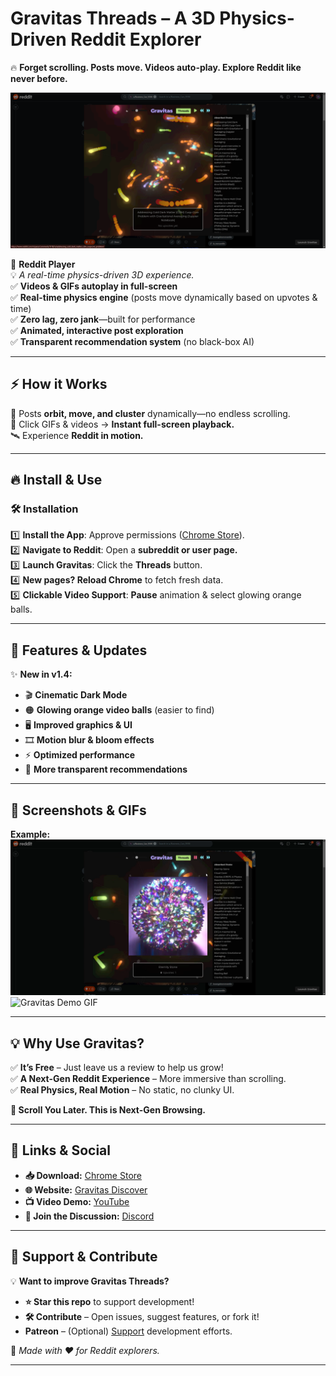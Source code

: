 # **Gravitas Threads – A 3D Physics-Driven Reddit Explorer**  
🔥 **Forget scrolling. Posts move. Videos auto-play. Explore Reddit like never before.** 

![Gravitas Simulation](./assets/ui-1-4-2.png)

🚀 **Reddit Player**  
💡 _A real-time physics-driven 3D experience._  
✅ **Videos & GIFs autoplay in full-screen**  
✅ **Real-time physics engine** (posts move dynamically based on upvotes & time)  
✅ **Zero lag, zero jank**—built for performance  
✅ **Animated, interactive post exploration**  
✅ **Transparent recommendation system** (no black-box AI)  

---

## **⚡ How it Works**
📌 Posts **orbit, move, and cluster** dynamically—no endless scrolling.  
🎥 Click GIFs & videos → **Instant full-screen playback.**  
🛰️ Experience **Reddit in motion.**  

---

## **🔥 Install & Use**
### 🛠 **Installation**
1️⃣ **Install the App**: Approve permissions ([Chrome Store](https://chromewebstore.google.com/detail/gravitas-threads-reddit-p/jmalebenadmgjpnieneooompipjanndg)).  
2️⃣ **Navigate to Reddit**: Open a **subreddit or user page.**  
3️⃣ **Launch Gravitas**: Click the **Threads** button.  
4️⃣ **New pages? Reload Chrome** to fetch fresh data.  
5️⃣ **Clickable Video Support**: **Pause** animation & select glowing orange balls.  

---

## **🚀 Features & Updates**
✨ **New in v1.4:**
- 🎬 **Cinematic Dark Mode**  
- 🟠 **Glowing orange video balls** (easier to find)  
- 🖥️ **Improved graphics & UI**  
- 🎞️ **Motion blur & bloom effects**  
- ⚡ **Optimized performance**  
- 🎯 **More transparent recommendations**  

---

## **📸 Screenshots & GIFs**

**Example:**  
![Gravitas Threads Preview](./assets/ui-1-4.png)  
![Gravitas Demo GIF](./assets/ui-1-4.gif)  

---

## **💡 Why Use Gravitas?**
✅ **It’s Free** – Just leave us a review to help us grow!  
✅ **A Next-Gen Reddit Experience** – More immersive than scrolling.  
✅ **Real Physics, Real Motion** – No static, no clunky UI.  

**🚀 Scroll You Later. This is Next-Gen Browsing.**  

---

## **🔗 Links & Social**
- **📥 Download:** [Chrome Store](https://chromewebstore.google.com/detail/gravitas-threads-reddit-p/jmalebenadmgjpnieneooompipjanndg)  
- **🌐 Website:** [Gravitas Discover](https://gravitasdiscover.com/gravitas-threads)  
- **📺 Video Demo:** [YouTube](https://youtube.com/shorts/7cBVgAZUk1U?si=Z2v1rueg9deVBij6)  
- **💬 Join the Discussion:** [Discord](https://discord.gg/VqyhwXBxKr)  

---

## **🌟 Support & Contribute**
💡 **Want to improve Gravitas Threads?**  
- **⭐ Star this repo** to support development!  
- **🛠 Contribute** – Open issues, suggest features, or fork it!  
- **Patreon** – (Optional) [Support](https://patreon.com/losangelesmercantile?utm_medium=unknown&utm_source=join_link&utm_campaign=creatorshare_creator&utm_content=copyLink) development efforts.  

📌 _Made with ❤️ for Reddit explorers._  

---